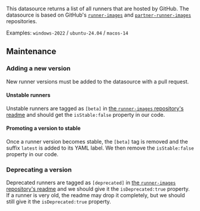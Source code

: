This datasource returns a list of all runners that are hosted by GitHub.
The datasource is based on GitHub's [`runner-images`](https://github.com/actions/runner-images) and [`partner-runner-images`](https://github.com/actions/partner-runner-images) repositories.

Examples: `windows-2022` / `ubuntu-24.04` / `macos-14`

## Maintenance

### Adding a new version

New runner versions must be added to the datasource with a pull request.

#### Unstable runners

Unstable runners are tagged as `[beta]` in [the `runner-images` repository's readme](https://github.com/actions/runner-images) and should get the `isStable:false` property in our code.

#### Promoting a version to stable

Once a runner version becomes stable, the `[beta]` tag is removed and the suffix `latest` is added to its YAML label.
We then remove the `isStable:false` property in our code.

### Deprecating a version

Deprecated runners are tagged as `[deprecated]` in [the `runner-images` repository's readme](https://github.com/actions/runner-images) and we should give it the `isDeprecated:true` property.
If a runner is very old, the readme may drop it completely, but we should still give it the `isDeprecated:true` property.
